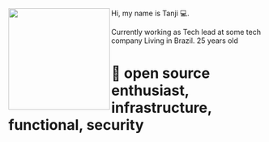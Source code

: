 <img align="left" height="200" src="https://media.giphy.com/media/cKhC19ztzjhL1Bw3wL/giphy.gif"/>
Hi, my name is Tanji 💻.

Currently working as Tech lead at some tech company
Living in Brazil.
25 years old

# 📖 open source enthusiast, infrastructure, functional, security
